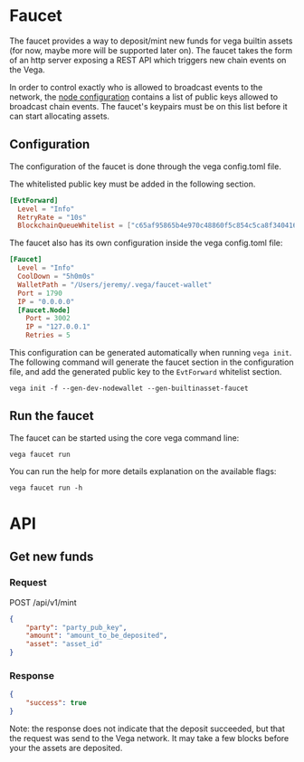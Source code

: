 # Faucet

The faucet provides a way to deposit/mint new funds for vega builtin assets (for now, maybe more will be supported later on).
The faucet takes the form of an http server exposing a REST API which triggers new chain events on the Vega.

In order to control exactly who is allowed to broadcast events to the network, the [node configuration](../config/) contains a list of public keys allowed to broadcast chain events. The faucet's keypairs must be on this list before it can start allocating assets.

## Configuration

The configuration of the faucet is done through the vega config.toml file.

The whitelisted public key must be added in the following section.
```toml
[EvtForward]
  Level = "Info"
  RetryRate = "10s"
  BlockchainQueueWhitelist = ["c65af95865b4e970c48860f5c854c5ca8f340416372f9e72a98ff09e365aa0cf"]
```

The faucet also has its own configuration inside the vega config.toml file:
```toml
[Faucet]
  Level = "Info"
  CoolDown = "5h0m0s"
  WalletPath = "/Users/jeremy/.vega/faucet-wallet"
  Port = 1790
  IP = "0.0.0.0"
  [Faucet.Node]
    Port = 3002
    IP = "127.0.0.1"
    Retries = 5
```

This configuration can be generated automatically when running `vega init`. The following command will generate the faucet section in the configuration file, and add the generated public key to the `EvtForward` whitelist section.
```shell
vega init -f --gen-dev-nodewallet --gen-builtinasset-faucet
```

## Run the faucet

The faucet can be started using the core vega command line:
```shell
vega faucet run
```

You can run the help for more details explanation on the available flags:
```
vega faucet run -h
```

# API

## Get new funds

### Request

POST /api/v1/mint

```json
{
	"party": "party_pub_key",
	"amount": "amount_to_be_deposited",
	"asset": "asset_id"
}
```

### Response

```json
{
	"success": true
}
```
Note: the response does not indicate that the deposit succeeded, but that the request was send to the Vega network. It may take a few blocks before your the assets are deposited.
